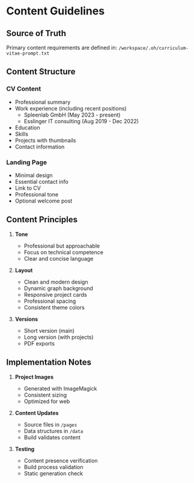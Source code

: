 # Content Guidelines

## Source of Truth
Primary content requirements are defined in:
`/workspace/.oh/curriculum-vitae-prompt.txt`

## Content Structure

### CV Content
- Professional summary
- Work experience (including recent positions)
  - Spleenlab GmbH (May 2023 - present)
  - Esslinger IT consulting (Aug 2019 - Dec 2022)
- Education
- Skills
- Projects with thumbnails
- Contact information

### Landing Page
- Minimal design
- Essential contact info
- Link to CV
- Professional tone
- Optional welcome post

## Content Principles

1. **Tone**
   - Professional but approachable
   - Focus on technical competence
   - Clear and concise language

2. **Layout**
   - Clean and modern design
   - Dynamic graph background
   - Responsive project cards
   - Professional spacing
   - Consistent theme colors

3. **Versions**
   - Short version (main)
   - Long version (with projects)
   - PDF exports

## Implementation Notes

1. **Project Images**
   - Generated with ImageMagick
   - Consistent sizing
   - Optimized for web

2. **Content Updates**
   - Source files in `/pages`
   - Data structures in `/data`
   - Build validates content

3. **Testing**
   - Content presence verification
   - Build process validation
   - Static generation check